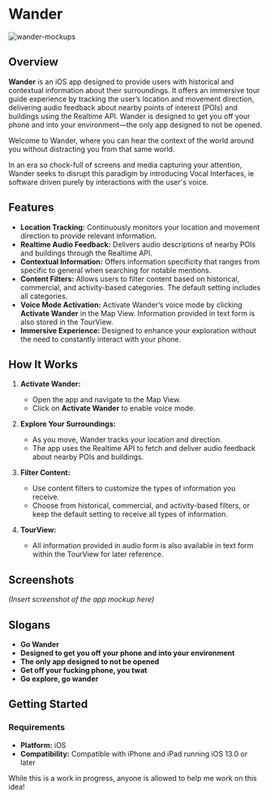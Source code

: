 # Wander

![wander-mockups](https://github.com/user-attachments/assets/c3a138db-67d0-4820-b83d-344de06efc37)


## Overview

**Wander** is an iOS app designed to provide users with historical and contextual information about their surroundings. It offers an immersive tour guide experience by tracking the user’s location and movement direction, delivering audio feedback about nearby points of interest (POIs) and buildings using the Realtime API. Wander is designed to get you off your phone and into your environment—the only app designed to not be opened.

Welcome to Wander, where you can hear the context of the world around you without distracting you from that same world.

In an era so chock-full of screens and media capturing your attention, Wander seeks to disrupt this paradigm by introducing Vocal Interfaces, ie software driven purely by interactions with the user's voice. 

## Features

- **Location Tracking:** Continuously monitors your location and movement direction to provide relevant information.
- **Realtime Audio Feedback:** Delivers audio descriptions of nearby POIs and buildings through the Realtime API.
- **Contextual Information:** Offers information specificity that ranges from specific to general when searching for notable mentions.
- **Content Filters:** Allows users to filter content based on historical, commercial, and activity-based categories. The default setting includes all categories.
- **Voice Mode Activation:** Activate Wander’s voice mode by clicking **Activate Wander** in the Map View. Information provided in text form is also stored in the TourView.
- **Immersive Experience:** Designed to enhance your exploration without the need to constantly interact with your phone.

## How It Works

1. **Activate Wander:**
   - Open the app and navigate to the Map View.
   - Click on **Activate Wander** to enable voice mode.
   
2. **Explore Your Surroundings:**
   - As you move, Wander tracks your location and direction.
   - The app uses the Realtime API to fetch and deliver audio feedback about nearby POIs and buildings.
   
3. **Filter Content:**
   - Use content filters to customize the types of information you receive.
   - Choose from historical, commercial, and activity-based filters, or keep the default setting to receive all types of information.
   
4. **TourView:**
   - All information provided in audio form is also available in text form within the TourView for later reference.

## Screenshots

*(Insert screenshot of the app mockup here)*

## Slogans

- **Go Wander**
- **Designed to get you off your phone and into your environment**
- **The only app designed to not be opened**
- **Get off your fucking phone, you twat**
- **Go explore, go wander**

## Getting Started

### Requirements

- **Platform:** iOS
- **Compatibility:** Compatible with iPhone and iPad running iOS 13.0 or later

While this is a work in progress, anyone is allowed to help me work on this idea!
